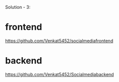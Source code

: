 Solution - 3:
# frontend
https://github.com/Venkat5452/socialmediafrontend
# backend
https://github.com/Venkat5452/Socialmediabackend
